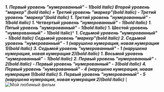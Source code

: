 ***1. Первый уровень "нумерованный" - 1(bold italic)***
    ***Второй уровень "маркер" (bold italic)***
       ***+ Третий уровень "маркер"(bold italic)***
       ***- Третий уровень "маркер"(bold italic)***
       ***1. Третий уровень "нумерованный" - 1(bold italic)***
        ***1. Четвертый уровень "нумерованный" - 1(bold italic)***
              ***1. Пятый уровень "нумерованный" - 1(bold italic)***
                  **1. Шестой уровень "нумерованный" - 1(bold italic)***
                 ***1. Седьмой уровень "нумерованный" - 1(bold italic)***
                        ***Седьмой уровень "маркер"(bold italic)***
                       ***2. Седьмой уровень "нумерованный" - 1 (нарушена нумерация, новая нумерация 1)(bold italic)***
                       ***3. Седьмой уровень "нумерованный" - 1 (нарушена нумерация, новая нумерация 2)(bold italic)***
                          ***1. Восьмой уровень "нумерованный" - 1(bold italic)***
***2. Первый уровень "нумерованный" - 2(bold italic)***
***- Первый уровень "нумерованный" - 3(bold italic)***
***4. Первый уровень "нумерованный" - 4 (нарушена нумерация, новая нумерация 1)(bold italic)***
***5. Первый уровень "нумерованный" - 5 (нарушена нумерация, новая нумерация 2)(bold italic)***
[![Мой любимый фильм](https://youtu.be/e5SRH4OJbbU?si=JRxhzgP8OfE_mYZF)
